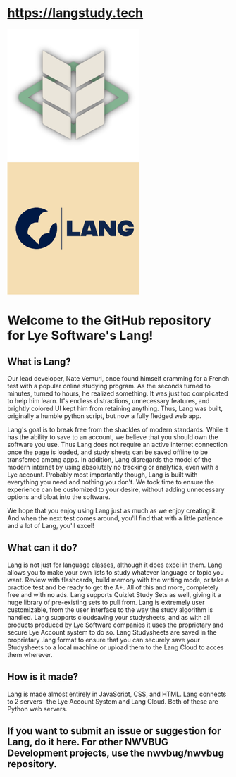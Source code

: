 # https://langstudy.tech

<img src="https://github.com/nwvbug/nwvbug-logos/blob/main/lye%20logo/lyelogo.png?raw=true" height="300px" width="auto"><img src="https://github.com/nwvbug/nwvbug-logos/blob/main/Lang%20Logos/RedesLangwBg.png" width="300" height="300">

# Welcome to the GitHub repository for Lye Software's Lang!

## What is Lang?
Our lead developer, Nate Vemuri, once found himself cramming for a French test with a popular online studying program. 
As the seconds turned to minutes, turned to hours, he realized something. It was just too complicated to help him learn.
It's endless distractions, unnecessary features, and brightly colored UI kept him from retaining anything. 
Thus, Lang was built, originally a humble python script, but now a fully fledged web app.
                    
Lang's goal is to break free from the shackles of modern standards. 
While it has the ability to save to an account, we believe that you should own the software you use. 
Thus Lang does not require an active internet connection once the page is loaded, and study sheets can be saved offline to be transferred among apps. 
In addition, Lang disregards the model of the modern internet by using absolutely no tracking or analytics, even with a Lye account. 
Probably most importantly though, Lang is built with everything you need and nothing you don't. 
We took time to ensure the experience can be customized to your desire, without adding unnecessary options and bloat into the software. 
                
We hope that you enjoy using Lang just as much as we enjoy creating it.
And when the next test comes around, you'll find that with a little patience and a lot of Lang, you'll excel!
           
## What can it do?

Lang is not just for language classes, although it does excel in them. Lang allows you to make your own lists to study whatever language or topic you want. Review with flashcards, build memory with the writing mode, or take a practice test and be ready to get the A+. All of this and more, completely free and with no ads. Lang supports Quizlet Study Sets as well, giving it a huge library of pre-existing sets to pull from. Lang is extremely user customizable, from the user interface to the way the study algorithm is handled. Lang supports cloudsaving your studysheets, and as with all products produced by Lye Software companies it uses the proprietary and secure Lye Account system to do so. Lang Studysheets are saved in the proprietary .lang format to ensure that you can securely save your Studysheets to a local machine or upload them to the Lang Cloud to acces them wherever.
                
## How is it made?

Lang is made almost entirely in JavaScript, CSS, and HTML. Lang connects to 2 servers- the Lye Account System and Lang Cloud. Both of these are Python web servers.

## If you want to submit an issue or suggestion for Lang, do it here. For other NWVBUG Development projects, use the nwvbug/nwvbug repository. 





